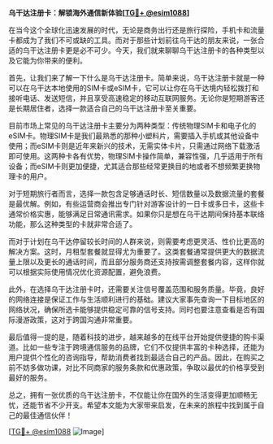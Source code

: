 **乌干达注册卡：解锁海外通信新体验[[TG💪+ @esim1088](https://t.me/s/esim1088)]**

在当今这个全球化迅速发展的时代，无论是商务出行还是旅行探险，手机卡和流量卡都成为了我们不可或缺的工具。而对于那些计划前往乌干达的朋友来说，一张合适的乌干达注册卡更是必不可少。今天，我们就来聊聊乌干达注册卡的各种类型以及它能为你带来的便利。

首先，让我们来了解一下什么是乌干达注册卡。简单来说，乌干达注册卡就是一种可以在乌干达本地使用的SIM卡或eSIM卡，它可以让你在乌干达境内轻松拨打和接听电话、发送短信，并且享受高速稳定的移动互联网服务。无论你是短期游客还是长期居住者，选择一款适合自己的乌干达注册卡至关重要。

目前市场上常见的乌干达注册卡主要分为两种类型：传统物理SIM卡和电子化的eSIM卡。物理SIM卡是我们最熟悉的那种小塑料片，需要插入手机或其他设备中使用；而eSIM卡则是近年来新兴的技术，无需实体卡片，只需通过网络下载激活即可使用。这两种卡各有优势，物理SIM卡操作简单，兼容性强，几乎适用于所有设备；而eSIM卡则更加便捷，尤其适合那些经常更换目的地或者不想频繁更换物理卡的用户。

对于短期旅行者而言，选择一款包含足够通话时长、短信数量以及数据流量的套餐是最优解。例如，有些运营商会推出专门针对游客设计的一日卡或多日卡，这些卡通常价格实惠，能够满足日常通讯需求。如果你只是想在乌干达期间保持基本联络功能，那么这种类型的卡就非常合适了。

而对于计划在乌干达停留较长时间的人群来说，则需要考虑更灵活、性价比更高的解决方案。这时，月租型套餐就显得尤为重要了。这类套餐通常提供更大的数据流量上限以及更长的通话时间，而且部分服务商还支持按需调整套餐内容，这样你就可以根据实际使用情况优化资源配置，避免浪费。

此外，在选择乌干达注册卡时，还需要关注信号覆盖范围和服务质量。毕竟，良好的网络连接是保证工作与生活顺利进行的基础。建议大家事先查询一下目标地区的网络状况，确保所选卡能够提供稳定可靠的信号支持。同时也要注意查看是否有国际漫游政策，这对于跨国沟通非常重要。

最后值得一提的是，随着科技的进步，越来越多的在线平台开始提供便捷的购卡渠道。比如一些专注于跨境通信服务的品牌，它们不仅提供丰富的卡种选择，还能为用户提供个性化的咨询指导，帮助消费者找到最适合自己的产品。因此，在购买之前不妨多做功课，对比不同商家的服务条款和优惠政策，争取以最优的价格享受到最好的服务。

总之，拥有一张优质的乌干达注册卡，不仅能让你在国外的生活变得更加顺畅无忧，还能节省不少开支。希望本文能为大家带来启发，在未来的旅程中找到属于自己的最佳通信伙伴！

[[TG💪+ @esim1088](https://t.me/s/esim1088) ![Image](https://i.postimg.cc/4NQfJmqS/Snipaste-2025-05-13-00-14-12.png)]